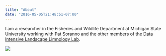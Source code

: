 ```yaml
---
title: "About"
date: "2016-05-05T21:48:51-07:00"
---
```


I am a researcher in the Fisheries and Wildlife Department at Michigan State University working with Pat Soranno and the other members of the [Data Intensive Landscape Limnology Lab](https://bigdatalimno.org/).

![](/images/jsta.jpg)
